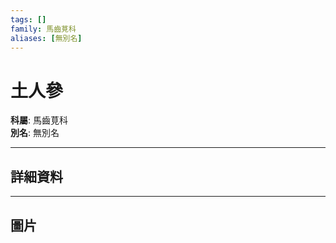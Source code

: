 ```yaml
---
tags: []
family: 馬齒莧科
aliases: [無別名]
---
```


# 土人參

**科屬**: 馬齒莧科  
**別名**: 無別名  

---

## 詳細資料


---

## 圖片
